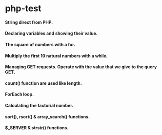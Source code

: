 # php-test

#### String direct from PHP.
#### Declaring variables and showing their value.
#### The square of numbers with a for.
#### Multiply the first 10 natural numbers with a while.
#### Managing GET requests. Operate with the value that we give to the query GET.
#### count() function are used like length.
#### ForEach loop.
#### Calculating the factorial number.
#### sort(), rsort() & array_search() functions.
#### $_SERVER & strstr() functions.
